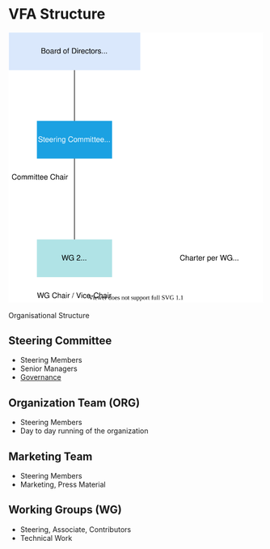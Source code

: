 # VFA Structure 

![GitHub Workflow](./img/vfa_governance.svg)

Organisational Structure

## Steering Committee
- Steering Members
- Senior Managers
- [Governance](https://github.com/volumetricformat/the_way_we_work/blob/Initial_proposal/Support_Documentation/Governance.md)

## Organization Team (ORG)
- Steering Members
- Day to day running of the organization

## Marketing Team
- Steering Members
- Marketing, Press Material

## Working Groups (WG)
- Steering, Associate, Contributors
- Technical Work
